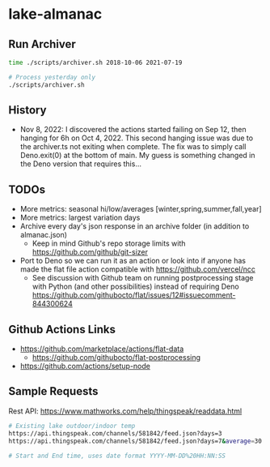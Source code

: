 # lake-almanac

## Run Archiver
```bash
time ./scripts/archiver.sh 2018-10-06 2021-07-19

# Process yesterday only
./scripts/archiver.sh
```

## History
- Nov 8, 2022: I discovered the actions started failing on Sep 12, then hanging for 6h on Oct 4, 2022. This second hanging issue was due to the archiver.ts not exiting when complete. The fix was to simply call Deno.exit(0) at the bottom of main. My guess is something changed in the Deno version that requires this...

## TODOs
- More metrics: seasonal hi/low/averages [winter,spring,summer,fall,year]
- More metrics: largest variation days
- Archive every day's json response in an archive folder (in addition to almanac.json)
   - Keep in mind Github's repo storage limits with https://github.com/github/git-sizer
- Port to Deno so we can run it as an action or look into if anyone has made the flat file action compatible with https://github.com/vercel/ncc
   - See discussion with Github team on running postprocessing stage with Python (and other possibilities) instead of requiring Deno https://github.com/githubocto/flat/issues/12#issuecomment-844300624

## Github Actions Links
- https://github.com/marketplace/actions/flat-data
   - https://github.com/githubocto/flat-postprocessing
- https://github.com/actions/setup-node

## Sample Requests

Rest API: https://www.mathworks.com/help/thingspeak/readdata.html

```bash
# Existing lake outdoor/indoor temp
https://api.thingspeak.com/channels/581842/feed.json?days=3
https://api.thingspeak.com/channels/581842/feed.json?days=7&average=30

# Start and End time, uses date format YYYY-MM-DD%20HH:NN:SS

```
